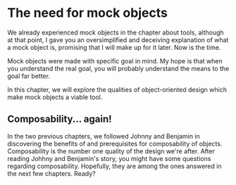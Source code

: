 # The need for mock objects

We already experienced mock objects in the chapter about tools, although at that point, I gave you an oversimplified and deceiving explanation of what a mock object is, promising that I will make up for it later. Now is the time.

Mock objects were made with specific goal in mind. My hope is that when you understand the real goal, you will probably understand the means to the goal far better.

In this chapter, we will explore the qualities of object-oriented design which make mock objects a viable tool.

## Composability... again!

In the two previous chapters, we followed Johnny and Benjamin in discovering the benefits of and prerequisites for composability of objects. Composability is the number one quality of the design we're after. After reading Johhny and Benjamin's story, you might have some questions regarding composability. Hopefully, they are among the ones answered in the next few chapters. Ready?
